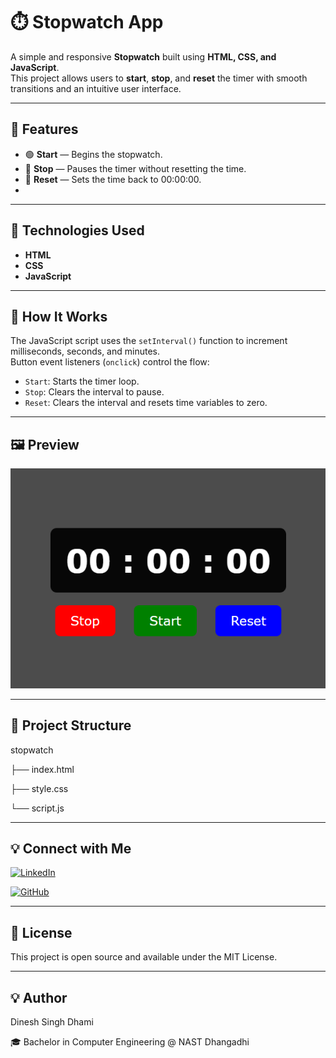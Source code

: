 # ⏱️ Stopwatch App

A simple and responsive **Stopwatch** built using **HTML, CSS, and JavaScript**.  
This project allows users to **start**, **stop**, and **reset** the timer with smooth transitions and an intuitive user interface.

---

## 🚀 Features

- 🟢 **Start** — Begins the stopwatch.  
- 🔴 **Stop** — Pauses the timer without resetting the time.  
- 🔁 **Reset** — Sets the time back to 00:00:00.
- 
---

## 🧩 Technologies Used

- **HTML** 
- **CSS** 
- **JavaScript**

---

## 🧠 How It Works

The JavaScript script uses the `setInterval()` function to increment milliseconds, seconds, and minutes.  
Button event listeners (`onclick`) control the flow:
- `Start`: Starts the timer loop.
- `Stop`: Clears the interval to pause.
- `Reset`: Clears the interval and resets time variables to zero.

---

## 🖼️ Preview

![Stopwatch Screenshot](stop.png)

---

## 📂 Project Structure

stopwatch

├── index.html

├── style.css

└── script.js

---

## 💡 Connect with Me

[![LinkedIn](https://img.shields.io/badge/LinkedIn-0A66C2?style=for-the-badge&logo=linkedin&logoColor=white)](https://www.linkedin.com/in/thecodingdhami) 

[![GitHub](https://img.shields.io/badge/GitHub-181717?style=for-the-badge&logo=github&logoColor=white)](https://github.com/thecodingdhami)

---

## 📜 License

This project is open source and available under the MIT License.

---

## 💡 Author

Dinesh Singh Dhami

🎓 Bachelor in Computer Engineering @ NAST Dhangadhi
